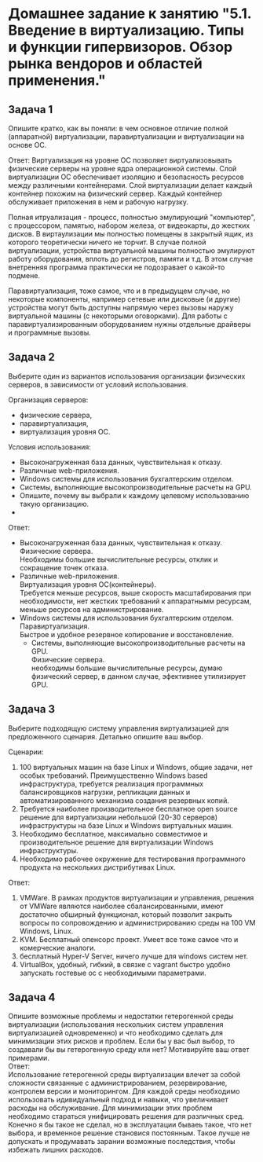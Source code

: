 
# Домашнее задание к занятию "5.1. Введение в виртуализацию. Типы и функции гипервизоров. Обзор рынка вендоров и областей применения."


## Задача 1

Опишите кратко, как вы поняли: в чем основное отличие полной (аппаратной) виртуализации, паравиртуализации и виртуализации на основе ОС.  

Ответ: 
Виртуализация на уровне ОС позволяет виртуализовывать физические серверы на уровне ядра операционной системы. Слой виртуализации ОС обеспечивает изоляцию и безопасность ресурсов между различными контейнерами. Слой виртуализации делает каждый контейнер похожим на физический сервер. Каждый контейнер обслуживает приложения в нем и рабочую нагрузку.

Полная итруализация - процесс, полностью эмулирующий "компьютер", с процессором, памятью, набором железа, от видеокарты, до жестких дисков. В виртаулизации мы полностью помещены в закрытый ящик, из которого теоретически ничего не торчит.
В случае полной виртуализации, устройства виртуальной машины полностью эмулируют работу оборудования, вплоть до регистров, памяти и т.д. В этом случае внетренняя программа практически не подозравает о какой-то подмене.

Паравиртуализация, тоже самое, что и в предыдущем случае, но некоторые компоненты, например сетевые или дисковые (и другие) устройства могут быть доступны напрямую через вызовы наружу виртуальной машины (с некоторыми оговорками). Для работы с паравиртуализированным оборудованием нужны отдельные драйверы и программные вызовы.


## Задача 2

Выберите один из вариантов использования организации физических серверов, в зависимости от условий использования.

Организация серверов:
- физические сервера,
- паравиртуализация,
- виртуализация уровня ОС.

Условия использования:
- Высоконагруженная база данных, чувствительная к отказу.  
- Различные web-приложения.  
- Windows системы для использования бухгалтерским отделом.  
- Системы, выполняющие высокопроизводительные расчеты на GPU.  
- Опишите, почему вы выбрали к каждому целевому использованию такую организацию.  
- 
Ответ:  
- Высоконагруженная база данных, чувствительная к отказу.  
    Физические сервера.  
      Необходимы большие вычислительные ресурсы, отклик и сокращение точек отказа.  
- Различные web-приложения.  
    Виртуализация уровня ОС(контейнеры).  
      Требуется меньше ресурсов, выше скорость масштабирования при необходимости, нет жестких требований к аппаратнымм ресурсам, меньше ресурсов на администрирование.  
- Windows системы для использования бухгалтерским отделом.  
    Паравиртуализация.  
      Быстрое и удобное резервное копирование и восстановление.  
  - Системы, выполняющие высокопроизводительные расчеты на GPU.  
    Физические сервера.  
      необходимы большие вычислительные ресурсы, думаю физический сервер, в данном случае, эфективнее утилизирует GPU.  

## Задача 3

Выберите подходящую систему управления виртуализацией для предложенного сценария. Детально опишите ваш выбор.

Сценарии:

1. 100 виртуальных машин на базе Linux и Windows, общие задачи, нет особых требований. Преимущественно Windows based инфраструктура, требуется реализация программных балансировщиков нагрузки, репликации данных и автоматизированного механизма создания резервных копий.
2. Требуется наиболее производительное бесплатное open source решение для виртуализации небольшой (20-30 серверов) инфраструктуры на базе Linux и Windows виртуальных машин.
3. Необходимо бесплатное, максимально совместимое и производительное решение для виртуализации Windows инфраструктуры.
4. Необходимо рабочее окружение для тестирования программного продукта на нескольких дистрибутивах Linux.

Ответ:  
1. VMWare. В рамках продуктов виртуализации и управления, решения от VMWare являются наиболее сбалансированными, имеют достаточно обширный функционал, который позволит закрыть вопросы по сопровождению и администрированию среды на 100 VM Windows, Linux.  
2.  KVM. Бесплатный опенсорс проект. Умеет все тоже самое что и комерческие аналоги.
3.  бесплатный Hyper-V Server, ничего лучше для windows систем нет. 
4.  VirtualBox, удобный, гибкий, в связке с vagrant быстро удобно запускать гостевые ос с необходимыми параметрами.
    
## Задача 4

Опишите возможные проблемы и недостатки гетерогенной среды виртуализации (использования нескольких систем управления виртуализацией одновременно) и что необходимо сделать для минимизации этих рисков и проблем. Если бы у вас был выбор, то создавали бы вы гетерогенную среду или нет? Мотивируйте ваш ответ примерами.  
Ответ:  
Использование гетерогенной среды виртуализации влечет за собой сложности связанные с администрированием, резервирование, контролем версии и мониторингом. Для каждой среды необходимо использовать идивидуальный подход и навыки, что увеличивает расходы на обслуживание. Для минимизации этих проблем необходимо стараться унифицировать решения для различных сред. Конечно я бы такое не сделал, но в эксплуатации бываеь такое, что нет выбора, и временное решение становися постоянным. Такое лучше не допускать и продумавать зарании возможные последствия, чтобы избежать лишних расходов.  
